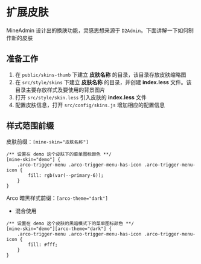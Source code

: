 # 扩展皮肤
MineAdmin 设计出的换肤功能，灵感思想来源于 `D2Admin`。下面讲解一下如何制作新的皮肤

## 准备工作
1. 在 `public/skins-thumb` 下建立 **皮肤名称** 的目录，该目录存放皮肤缩略图
2. 在 `src/style/skins` 下建立 **皮肤名称** 的目录，并创建 **index.less** 文件。该目录主要存放样式及要使用的背景图片
3. 打开 `src/style/skin.less` 引入皮肤的 **index.less** 文件
4. 配置皮肤信息，打开 `src/config/skins.js` 增加相应的配置信息

## 样式范围前缀

皮肤前缀：`[mine-skin="皮肤名称"]`

```less
/** 设置在 demo 这个皮肤下的菜单图标颜色 **/
[mine-skin="demo"] {
    .arco-trigger-menu .arco-trigger-menu-has-icon .arco-trigger-menu-icon {
        fill: rgb(var(--primary-6));
    }
}
```

Arco 暗黑样式前缀：`[arco-theme="dark"]`

- 混合使用

```less
/** 设置在 demo 这个皮肤的黑暗模式下的菜单图标颜色 **/
[mine-skin="demo"][arco-theme="dark"] {
    .arco-trigger-menu .arco-trigger-menu-has-icon .arco-trigger-menu-icon {
        fill: #fff;
    }
}
```
